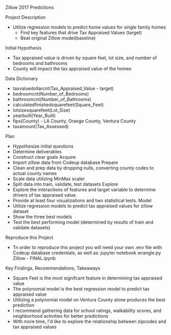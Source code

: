 Zillow 2017 Predictions

Project Description
 - Utilize regression models to predict home values for single family homes
    - Find key features that drive Tax Appraised Values (target)
    - Beat original Zillow model(baseline)

Initial Hypothesis
 - Tax appraised value is driven by square feet, lot size, and number of bedrooms and bathrooms
 - County will impact the tax appraised value of the homes

Data Dictionary
 - taxvaluedollarcnt(Tax_Appraised_Value - target)
 - bedroomcnt(Number_of_Bedrooms)
 - bathroomcnt(Number_of_Bathrooms)
 - calculatedfinishedsquarefeet(Square_Feet)
 - lotsizesquarefeet(Lot_Size)
 - yearbuilt(Year_Built)
 - fips(County) - LA County, Orange County, Ventura County
 - taxamount(Tax_Assessed)

 Plan
  - Hypothesize initial questions
  - Determine deliverables
  - Construct clear goals 
 Acquire
  - Import zillow data from Codeup database
 Prepare
  - Clean and prep data by dropping nulls, converting county codes to actual county names
  - Scale data utilizing MinMax scaler
  - Split data into train, validate, test datasets
 Explore
  - Explore the interactions of features and target variable to determine drivers of tax appraised value.
  - Provide at least four visualizations and two statistical tests.
 Model
  - Utilize regression models to predict tax appraised values for zillow dataset
  - Show the three best models
  - Test the best performing model (determined by results of train and validate datasets)

Reproduce this Project
- Tn order to reproduce this project you will need your own .env file with Codeup database credentials, as well as:
jupyter notebook
wrangle.py
Zillow - FINAL.ipynb

Key Findings, Recommendations, Takeaways
 - Square Feet is the most signifcant feature in determining tax appraised value
 - The polynomial model is the best regression model to predict tax appraised value
 - Utilizing a polynomial model on Ventura County alone produces the best prediction
 - I recommend gathering data for school ratings, walkability scores, and neighborhood activities for better predictions
 - With more time, I'd like to explore the relationship between zipcodes and tax appraised values